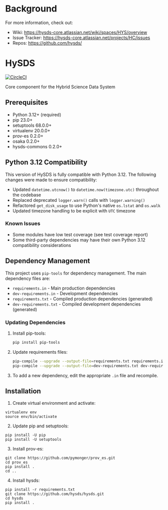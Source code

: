 # Background

For more information, check out:
- Wiki: https://hysds-core.atlassian.net/wiki/spaces/HYS/overview
- Issue Tracker: https://hysds-core.atlassian.net/projects/HC/issues
- Repos: https://github.com/hysds/

# HySDS

[![CircleCI](https://circleci.com/gh/hysds/hysds.svg?style=svg)](https://circleci.com/gh/hysds/hysds)

Core component for the Hybrid Science Data System


## Prerequisites

- Python 3.12+ (required)
- pip 23.0+
- setuptools 68.0.0+
- virtualenv 20.0.0+
- prov-es 0.2.0+
- osaka 0.2.0+
- hysds-commons 0.2.0+

## Python 3.12 Compatibility

This version of HySDS is fully compatible with Python 3.12. The following changes were made to ensure compatibility:

- Updated `datetime.utcnow()` to `datetime.now(timezone.utc)` throughout the codebase
- Replaced deprecated `logger.warn()` calls with `logger.warning()`
- Refactored `get_disk_usage` to use Python's native `os.lstat` and `os.walk`
- Updated timezone handling to be explicit with `UTC` timezone

### Known Issues

- Some modules have low test coverage (see test coverage report)
- Some third-party dependencies may have their own Python 3.12 compatibility considerations

## Dependency Management

This project uses `pip-tools` for dependency management. The main dependency files are:

- `requirements.in` - Main production dependencies
- `dev-requirements.in` - Development dependencies
- `requirements.txt` - Compiled production dependencies (generated)
- `dev-requirements.txt` - Compiled development dependencies (generated)

### Updating Dependencies

1. Install pip-tools:
   ```bash
   pip install pip-tools
   ```

2. Update requirements files:
   ```bash
   pip-compile --upgrade --output-file=requirements.txt requirements.in
   pip-compile --upgrade --output-file=dev-requirements.txt dev-requirements.in
   ```

3. To add a new dependency, edit the appropriate `.in` file and recompile.


## Installation

1. Create virtual environment and activate:
  ```
  virtualenv env
  source env/bin/activate
  ```

2. Update pip and setuptools:
  ```
  pip install -U pip
  pip install -U setuptools
  ```

3. Install prov-es:
  ```
  git clone https://github.com/pymonger/prov_es.git
  cd prov_es
  pip install .
  cd ..
  ```

4. Install hysds:
  ```
  pip install -r requirements.txt
  git clone https://github.com/hysds/hysds.git
  cd hysds
  pip install .
  ```
